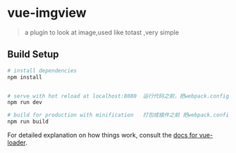 # vue-imgview

> a plugin to look at image,used like totast ,very simple

## Build Setup

``` bash
# install dependencies
npm install


# serve with hot reload at localhost:8080  运行代码之前，把webpack.config.js 中的 entry 设为'./src/main.js'
npm run dev

# build for production with minification   打包成插件之前 把webpack.config.js 中的 entry 设为 './src/lib/index.js'
npm run build
```

For detailed explanation on how things work, consult the [docs for vue-loader](http://vuejs.github.io/vue-loader).

